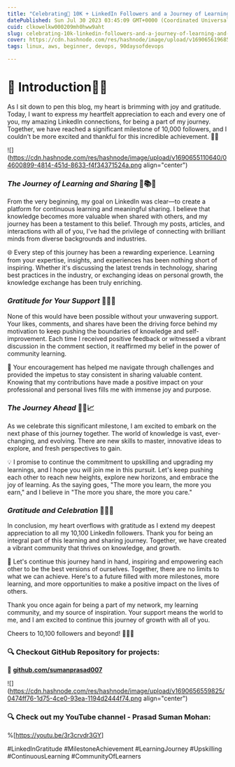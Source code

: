 ```yaml
---
title: "Celebrating🎉 10K + LinkedIn Followers and a Journey of Learning and Sharing❤"
datePublished: Sun Jul 30 2023 03:45:09 GMT+0000 (Coordinated Universal Time)
cuid: clkowelkw000209mh0hww9aht
slug: celebrating-10k-linkedin-followers-and-a-journey-of-learning-and-sharing
cover: https://cdn.hashnode.com/res/hashnode/image/upload/v1690656196859/4406510b-6447-4582-a763-4e55605dd69d.png
tags: linux, aws, beginner, devops, 90daysofdevops

---
```


# **📍 Introduction**📝🌠

As I sit down to pen this blog, my heart is brimming with joy and gratitude. Today, I want to express my heartfelt appreciation to each and every one of you, my amazing LinkedIn connections, for being a part of my journey. Together, we have reached a significant milestone of 10,000 followers, and I couldn't be more excited and thankful for this incredible achievement. 🙏🎉

![](https://cdn.hashnode.com/res/hashnode/image/upload/v1690655110640/04600899-4814-451d-8633-f4f34371524a.png align="center")

### *The Journey of Learning and Sharing* 🚀📚💡

From the very beginning, my goal on LinkedIn was clear—to create a platform for continuous learning and meaningful sharing. I believe that knowledge becomes more valuable when shared with others, and my journey has been a testament to this belief. Through my posts, articles, and interactions with all of you, I've had the privilege of connecting with brilliant minds from diverse backgrounds and industries.

🌐 Every step of this journey has been a rewarding experience. Learning from your expertise, insights, and experiences has been nothing short of inspiring. Whether it's discussing the latest trends in technology, sharing best practices in the industry, or exchanging ideas on personal growth, the knowledge exchange has been truly enriching.

### *Gratitude for Your Support* 🤗🤝🙌

None of this would have been possible without your unwavering support. Your likes, comments, and shares have been the driving force behind my motivation to keep pushing the boundaries of knowledge and self-improvement. Each time I received positive feedback or witnessed a vibrant discussion in the comment section, it reaffirmed my belief in the power of community learning.

🌈 Your encouragement has helped me navigate through challenges and provided the impetus to stay consistent in sharing valuable content. Knowing that my contributions have made a positive impact on your professional and personal lives fills me with immense joy and purpose.

### *The Journey Ahead* 🚀🔭📈

As we celebrate this significant milestone, I am excited to embark on the next phase of this journey together. The world of knowledge is vast, ever-changing, and evolving. There are new skills to master, innovative ideas to explore, and fresh perspectives to gain.

💡 I promise to continue the commitment to upskilling and upgrading my learnings, and I hope you will join me in this pursuit. Let's keep pushing each other to reach new heights, explore new horizons, and embrace the joy of learning. As the saying goes, "The more you learn, the more you earn," and I believe in "The more you share, the more you care."

### *Gratitude and Celebration* 🎉🎊🌟

In conclusion, my heart overflows with gratitude as I extend my deepest appreciation to all my 10,100 LinkedIn followers. Thank you for being an integral part of this learning and sharing journey. Together, we have created a vibrant community that thrives on knowledge, and growth.

🙏 Let's continue this journey hand in hand, inspiring and empowering each other to be the best versions of ourselves. Together, there are no limits to what we can achieve. Here's to a future filled with more milestones, more learning, and more opportunities to make a positive impact on the lives of others.

Thank you once again for being a part of my network, my learning community, and my source of inspiration. Your support means the world to me, and I am excited to continue this journey of growth with all of you.

Cheers to 10,100 followers and beyond! 🎉🎉🎉

### **🔍 Checkout GitHub Repository for projects:**

**🔗** [**github.com/sumanprasad007**](http://github.com/sumanprasad007)

![](https://cdn.hashnode.com/res/hashnode/image/upload/v1690656559825/0474ff76-1d75-4ce0-93ea-1194d2444f74.png align="center")

### **🔍 Check out my YouTube channel - Prasad Suman Mohan:**

%[https://youtu.be/3r3crvdr3GY] 

#LinkedInGratitude #MilestoneAchievement #LearningJourney #Upskilling #ContinuousLearning #CommunityOfLearners